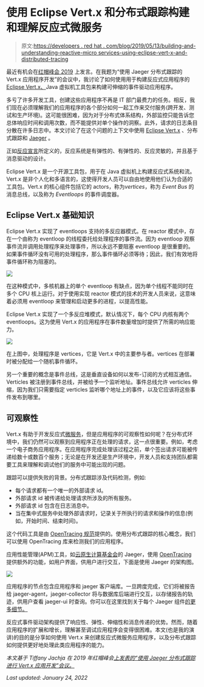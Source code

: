 # 使用 Eclipse Vert.x 和分布式跟踪构建和理解反应式微服务

> 原文:[https://developers . red hat . com/blog/2019/05/13/building-and-understanding-reactive-micro services-using-eclipse-vert-x-and-distributed-tracing](https://developers.redhat.com/blog/2019/05/13/building-and-understanding-reactive-microservices-using-eclipse-vert-x-and-distributed-tracing)

最近有机会在[红帽峰会 2019](https://www.redhat.com/en/summit/2019) 上发言。在我题为“使用 Jaeger 分布式跟踪的 Vert.x 应用程序开发”的会议中，我讨论了如何使用用于构建反应式应用程序的 [Eclipse Vert.x、](https://developers.redhat.com/videos/youtube/mcbdnMDERX0/)Java 虚拟机工具包来构建可伸缩的事件驱动应用程序。

多亏了许多开发工具，创建这些应用程序不再是 IT 部门最费力的任务。相反，我们现在必须理解我们的应用程序的各个部分如何一起工作来交付服务(跨开发、测试和生产环境)。这可能很困难，因为对于分布式体系结构，外部监控只能告诉您总体响应时间和调用次数，而不能提供对单个操作的洞察。此外，请求的日志条目分散在许多日志中。本文讨论了在这个问题的上下文中使用 [Eclipse Vert.x](https://vertx.io/) 、分布式跟踪和 [Jaeger](https://www.jaegertracing.io/) 。

正如[反应宣言](https://www.reactivemanifesto.org/)所定义的，反应系统是有弹性的、有弹性的、反应灵敏的，并且基于消息驱动的设计。

Eclipse Vert.x 是一个开源工具包，用于在 Java 虚拟机上构建反应式系统和流。Vert.x 是非个人化和多语言的，这使得开发人员可以自由地使用他们认为合适的工具包。Vert.x 的核心组件包括它的 actors，称为*vertices*，称为 *Event Bus* 的消息总线，以及称为 *Eventloops* 的事件调度器。

## Eclipse Vert.x 基础知识

Eclipse Vert.x 实现了 eventloops 支持的多反应器模式。在 reactor 模式中，存在一个由称为 eventloop 的线程委托给处理程序的事件流。因为 eventloop 观察事件流并调用处理程序来处理事件，所以永远不要阻塞 eventloop 是很重要的。如果事件循环没有可用的处理程序，那么事件循环必须等待；因此，我们有效地将事件循环称为阻塞的。

![](../Images/38c012f0797469e2c460d407f5a251af.png)

在这种模式中，多核机器上的单个 eventloop 有缺点，因为单个线程不能同时在多个 CPU 核上运行。对于使用实现 reactor 模式的技术的开发人员来说，这意味着必须用 eventloop 来管理和启动更多的进程，以提高性能。

Eclipse Vert.x 实现了一个多反应堆模式，默认情况下，每个 CPU 内核有两个 eventloops。这为使用 Vert.x 的应用程序在事件数量增加时提供了所需的响应能力。

![](../Images/4dd2fc47f41b71cf1a3ba59d5e3afa78.png)

在上图中，处理程序是 vertices，它是 Vert.x 中的主要参与者。vertices 在部署时被分配给一个随机事件循环。

另一个重要的概念是事件总线，这是垂直设备如何以发布-订阅的方式相互通信。Verticles 被注册到事件总线，并被给予一个监听地址。事件总线允许 verticles 伸缩，因为我们只需要指定 verticles 监听哪个地址上的事件，以及它应该将这些事件发布到哪里。

## 可观察性

Vert.x 有助于开发反应式[微服务](https://developers.redhat.com/topics/microservices/)，但是应用程序的可观察性如何呢？在分布式环境中，我们仍然可以观察到应用程序正在处理的请求，这一点很重要。例如，考虑一个电子商务应用程序。在应用程序完成处理该过程之前，单个签出请求可能被传递给数十或数百个服务；无论是在开发还是生产环境中，开发人员和支持团队都需要工具来理解和调试他们的服务中可能出现的问题。

跟踪可以提供失败的背景。分布式跟踪涉及代码检测，例如:

*   每个请求都有一个唯一的外部请求 id。
*   外部请求 id 被传递给处理请求所涉及的所有服务。
*   外部请求 id 包含在日志消息中。
*   当在集中式服务中处理外部请求时，记录关于所执行的请求和操作的信息(例如，开始时间、结束时间)。

这个代码工具是由 [OpenTracing 规范](https://opentracing.io/guides)提供的。使用分布式跟踪的核心概念，我们可以使用 OpenTracing 库来检测我们的应用程序。

应用性能管理(APM)工具，如[云原生计算基金会](https://www.cncf.io/)的 Jaeger，使用 [OpenTracing](https://opentracing.io/docs/overview/) 提供额外的功能，如用户界面，供用户进行交互，下面是使用 Jaeger 的架构图。

![](../Images/54e92e197e0bfe93c28ad359908b2d03.png)

应用程序的节点包含应用程序和 jaeger 客户端库。一旦跨度完成，它们将被报告给 jaeger-agent，jaeger-collector 将与数据库后端进行交互，以存储报告的轨迹，供用户查看 jaeger-ui 时查询。你可以在这里找到关于每个 Jaeger 组件[的更多细节。](https://www.jaegertracing.io/docs/1.11/architecture/)

反应式事件驱动架构提供了响应性、弹性、伸缩性和消息传递的优势。然而，随着应用程序的扩展和增长，理解甚至调试应用程序会变得很困难。本文(也是我的演讲)的目的是分享如何使用 Vert.x 来创建反应式微服务应用程序，以及分布式跟踪如何提供更好地处理此类应用程序的能力。

*本文基于 Tiffany Jachja 在 2019 年红帽峰会[上发表的“使用 Jaeger 分布式跟踪进行 Vert.x 应用开发”会议。](https://www.redhat.com/en/summit/2019)*

*Last updated: January 24, 2022*